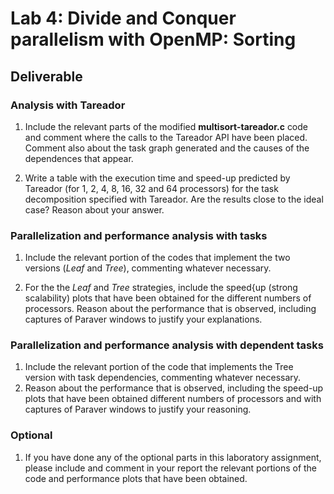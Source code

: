 # Lab 4: Divide and Conquer parallelism with OpenMP: Sorting

## Deliverable

### Analysis with Tareador
1. Include the relevant parts of the modified **multisort-tareador.c** code and comment where the calls to the Tareador API have been placed. Comment also about the task graph generated and the causes of the dependences that appear.

2. Write a table with the execution time and speed-up predicted by Tareador (for 1, 2, 4, 8, 16, 32 and 64 processors) for the task decomposition specified with Tareador. Are the results close to the ideal case? Reason about your answer.

### Parallelization and performance analysis with tasks
1. Include the relevant portion of the codes that implement the two versions (_Leaf_ and _Tree_), commenting whatever necessary.

2. For the the _Leaf_ and _Tree_ strategies, include the speed{up (strong scalability) plots that have been obtained for the different numbers of processors. Reason about the performance that is observed, including captures of Paraver windows to justify your explanations.

### Parallelization and performance analysis with dependent tasks
1. Include the relevant portion of the code that implements the Tree version with task dependencies, commenting whatever necessary.
2. Reason about the performance that is observed, including the speed-up plots that have been obtained different numbers of processors and with captures of Paraver windows to justify your reasoning.

### Optional
1. If you have done any of the optional parts in this laboratory assignment, please include and comment in your report the relevant portions of the code and performance plots that have been obtained.